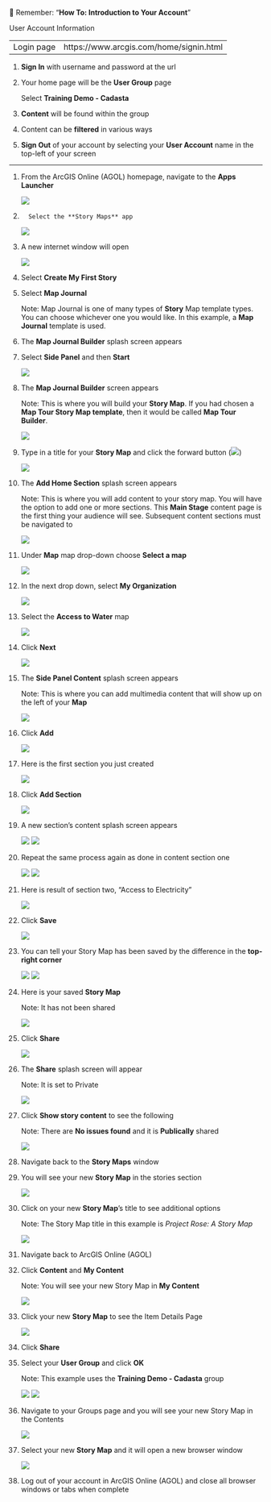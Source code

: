 :arrow_up_small: Remember: “**How To: Introduction to Your Account**”

User Account Information

<table>
    <tr>
    <td>Login page</td>
    <td>https://www.arcgis.com/home/signin.html</td>
  </tr></table>

1. **Sign In** with username and password at the url

2. Your home page will be the **User Group** page

   Select **Training Demo - Cadasta**

3. **Content** will be found within the group

4. Content can be **filtered** in various ways

5. **Sign Out** of your account by selecting your **User Account** name in the top-left of your screen

---

1.  From the ArcGIS Online (AGOL) homepage, navigate to the **Apps Launcher**

    ![](imgs/image31.png)

2.       Select the **Story Maps** app

    ![](imgs/image20.png)

3.  A new internet window will open

    ![](imgs/image19.png)

4.  Select **Create My First Story**

5.  Select **Map Journal**

    Note: Map Journal is one of many types of **Story** Map template types. You can choose whichever one you would like. In this example, a **Map Journal** template is used.

6.  The **Map Journal Builder** splash screen appears

7.  Select **Side Panel** and then **Start**

    ![](imgs/image5.png)

8.  The **Map Journal Builder** screen appears

    Note: This is where you will build your **Story Map**. If you had chosen a **Map Tour Story Map template**, then it would be called **Map Tour Builder**.

    ![](imgs/image16.png)

9.  Type in a title for your **Story Map** and click the forward button (![](imgs/image26.png))

    ![](imgs/image22.png)

10. The **Add Home Section** splash screen appears

    Note: This is where you will add content to your story map. You will have the option to add one or more sections.
    This **Main Stage** content page is the first thing your audience will see. Subsequent content sections must be navigated to

    ![](imgs/image35.png)

11. Under **Map** map drop-down choose **Select a map**

    ![](imgs/image12.png)

12. In the next drop down, select **My Organization**

    ![](imgs/image30.png)

13. Select the **Access to Water** map

    ![](imgs/image2.png)

14. Click **Next**

    ![](imgs/image10.png)

15. The **Side Panel Content** splash screen appears

    Note: This is where you can add multimedia content that will show up on the left of your **Map**

    ![](imgs/image34.png)

16. Click **Add**

    ![](imgs/image8.png)

17. Here is the first section you just created

    ![](imgs/image23.png)

18. Click **Add Section**

    ![](imgs/image28.png)

19. A new section’s content splash screen appears

    ![](imgs/image25.png)
    ![](imgs/image4.png)

20. Repeat the same process again as done in content section one

    ![](imgs/image4.png)
    ![](imgs/image8.png)

21. Here is result of section two, “Access to Electricity”

    ![](imgs/image18.png)

22. Click **Save**

    ![](imgs/image17.png)

23. You can tell your Story Map has been saved by the difference in the **top-right corner**

    ![](imgs/image18.png)
    ![](imgs/image3.png)

24) Here is your saved **Story Map**

    Note: It has not been shared

    ![](imgs/image23.png)

25) Click **Share**

    ![](imgs/image7.png)

26. The **Share** splash screen will appear

    Note: It is set to Private

    ![](imgs/image13.png)

27. Click **Show story content** to see the following

    Note: There are **No issues found** and it is **Publically** shared

    ![](imgs/image29.png)

28. Navigate back to the **Story Maps** window

29. You will see your new **Story Map** in the stories section

    ![](imgs/image6.png)

30. Click on your new **Story Map**’s title to see additional options

    Note: The Story Map title in this example is _Project Rose: A Story Map_

    ![](imgs/image1.png)

31. Navigate back to ArcGIS Online (AGOL)

32. Click **Content** and **My Content**

    Note: You will see your new Story Map in **My Content**

    ![](imgs/image11.png)

33. Click your new **Story Map** to see the Item Details Page

    ![](imgs/image32.png)

34. Click **Share**

35. Select your **User Group** and click **OK**

    Note: This example uses the **Training Demo - Cadasta** group

    ![](imgs/image33.png)
    ![](imgs/image14.png)

36. Navigate to your Groups page and you will see your new Story Map in the Contents

    ![](imgs/image21.png)

37. Select your new **Story Map** and it will open a new browser window

    ![](imgs/image23.png)

38. Log out of your account in ArcGIS Online (AGOL) and close all browser windows or tabs
    when complete
